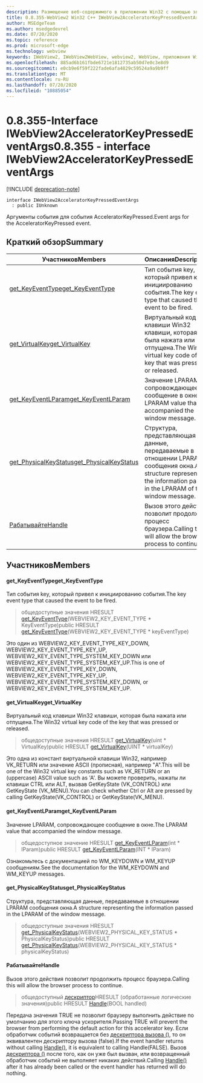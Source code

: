 ```yaml
---
description: Размещение веб-содержимого в приложении Win32 с помощью элемента управления Microsoft Edge WebView2
title: 0.8.355-WebView2 Win32 C++ IWebView2AcceleratorKeyPressedEventArgs
author: MSEdgeTeam
ms.author: msedgedevrel
ms.date: 07/20/2020
ms.topic: reference
ms.prod: microsoft-edge
ms.technology: webview
keywords: IWebView2, IWebView2WebView, webview2, WebView, приложения Win32, Win32, EDGE
ms.openlocfilehash: 885ad6b161fbde6721e1812735ab50d7e0c3e8d9
ms.sourcegitcommit: e0cb9e6f59f222fade6afa4829c59524a9a9b9ff
ms.translationtype: MT
ms.contentlocale: ru-RU
ms.lasthandoff: 07/20/2020
ms.locfileid: "10885054"
---
```

# <span data-ttu-id="6e0df-104">0.8.355-Interface IWebView2AcceleratorKeyPressedEventArgs</span><span class="sxs-lookup"><span data-stu-id="6e0df-104">0.8.355 - interface IWebView2AcceleratorKeyPressedEventArgs</span></span> 

[!INCLUDE [deprecation-note](../../includes/deprecation-note.md)]

```
interface IWebView2AcceleratorKeyPressedEventArgs
  : public IUnknown
```

<span data-ttu-id="6e0df-105">Аргументы события для события AcceleratorKeyPressed.</span><span class="sxs-lookup"><span data-stu-id="6e0df-105">Event args for the AcceleratorKeyPressed event.</span></span>

## <span data-ttu-id="6e0df-106">Краткий обзор</span><span class="sxs-lookup"><span data-stu-id="6e0df-106">Summary</span></span>

 <span data-ttu-id="6e0df-107">Участников</span><span class="sxs-lookup"><span data-stu-id="6e0df-107">Members</span></span>                        | <span data-ttu-id="6e0df-108">Описания</span><span class="sxs-lookup"><span data-stu-id="6e0df-108">Descriptions</span></span>
--------------------------------|---------------------------------------------
[<span data-ttu-id="6e0df-109">get_KeyEventType</span><span class="sxs-lookup"><span data-stu-id="6e0df-109">get_KeyEventType</span></span>](#get_keyeventtype) | <span data-ttu-id="6e0df-110">Тип события key, который привел к инициированию события.</span><span class="sxs-lookup"><span data-stu-id="6e0df-110">The key event type that caused the event to be fired.</span></span>
[<span data-ttu-id="6e0df-111">get_VirtualKey</span><span class="sxs-lookup"><span data-stu-id="6e0df-111">get_VirtualKey</span></span>](#get_virtualkey) | <span data-ttu-id="6e0df-112">Виртуальный код клавиши Win32 клавиши, которая была нажата или отпущена.</span><span class="sxs-lookup"><span data-stu-id="6e0df-112">The Win32 virtual key code of the key that was pressed or released.</span></span>
[<span data-ttu-id="6e0df-113">get_KeyEventLParam</span><span class="sxs-lookup"><span data-stu-id="6e0df-113">get_KeyEventLParam</span></span>](#get_keyeventlparam) | <span data-ttu-id="6e0df-114">Значение LPARAM, сопровождающее сообщение в окне.</span><span class="sxs-lookup"><span data-stu-id="6e0df-114">The LPARAM value that accompanied the window message.</span></span>
[<span data-ttu-id="6e0df-115">get_PhysicalKeyStatus</span><span class="sxs-lookup"><span data-stu-id="6e0df-115">get_PhysicalKeyStatus</span></span>](#get_physicalkeystatus) | <span data-ttu-id="6e0df-116">Структура, представляющая данные, передаваемые в отношении LPARAM сообщения окна.</span><span class="sxs-lookup"><span data-stu-id="6e0df-116">A structure representing the information passed in the LPARAM of the window message.</span></span>
[<span data-ttu-id="6e0df-117">Рабатывайте</span><span class="sxs-lookup"><span data-stu-id="6e0df-117">Handle</span></span>](#handle) | <span data-ttu-id="6e0df-118">Вызов этого действия позволит продолжить процесс браузера.</span><span class="sxs-lookup"><span data-stu-id="6e0df-118">Calling this will allow the browser process to continue.</span></span>

## <span data-ttu-id="6e0df-119">Участников</span><span class="sxs-lookup"><span data-stu-id="6e0df-119">Members</span></span>

#### <span data-ttu-id="6e0df-120">get_KeyEventType</span><span class="sxs-lookup"><span data-stu-id="6e0df-120">get_KeyEventType</span></span> 

<span data-ttu-id="6e0df-121">Тип события key, который привел к инициированию события.</span><span class="sxs-lookup"><span data-stu-id="6e0df-121">The key event type that caused the event to be fired.</span></span>

> <span data-ttu-id="6e0df-122">общедоступные значения HRESULT [get_KeyEventType](#get_keyeventtype)(WEBVIEW2_KEY_EVENT_TYPE \* KeyEventType)</span><span class="sxs-lookup"><span data-stu-id="6e0df-122">public HRESULT [get_KeyEventType](#get_keyeventtype)(WEBVIEW2_KEY_EVENT_TYPE \* keyEventType)</span></span>

<span data-ttu-id="6e0df-123">Это один из WEBVIEW2_KEY_EVENT_TYPE_KEY_DOWN, WEBVIEW2_KEY_EVENT_TYPE_KEY_UP, WEBVIEW2_KEY_EVENT_TYPE_SYSTEM_KEY_DOWN или WEBVIEW2_KEY_EVENT_TYPE_SYSTEM_KEY_UP.</span><span class="sxs-lookup"><span data-stu-id="6e0df-123">This is one of WEBVIEW2_KEY_EVENT_TYPE_KEY_DOWN, WEBVIEW2_KEY_EVENT_TYPE_KEY_UP, WEBVIEW2_KEY_EVENT_TYPE_SYSTEM_KEY_DOWN, or WEBVIEW2_KEY_EVENT_TYPE_SYSTEM_KEY_UP.</span></span>

#### <span data-ttu-id="6e0df-124">get_VirtualKey</span><span class="sxs-lookup"><span data-stu-id="6e0df-124">get_VirtualKey</span></span> 

<span data-ttu-id="6e0df-125">Виртуальный код клавиши Win32 клавиши, которая была нажата или отпущена.</span><span class="sxs-lookup"><span data-stu-id="6e0df-125">The Win32 virtual key code of the key that was pressed or released.</span></span>

> <span data-ttu-id="6e0df-126">общедоступные значения HRESULT [get_VirtualKey](#get_virtualkey)(uint \* VirtualKey)</span><span class="sxs-lookup"><span data-stu-id="6e0df-126">public HRESULT [get_VirtualKey](#get_virtualkey)(UINT \* virtualKey)</span></span>

<span data-ttu-id="6e0df-127">Это одна из констант виртуальной клавиши Win32, например VK_RETURN или значение ASCII (прописная), например "A".</span><span class="sxs-lookup"><span data-stu-id="6e0df-127">This will be one of the Win32 virtual key constants such as VK_RETURN or an (uppercase) ASCII value such as 'A'.</span></span> <span data-ttu-id="6e0df-128">Вы можете проверить, нажаты ли клавиши CTRL или ALT, вызвав GetKeyState (VK_CONTROL) или GetKeyState (VK_MENU).</span><span class="sxs-lookup"><span data-stu-id="6e0df-128">You can check whether Ctrl or Alt are pressed by calling GetKeyState(VK_CONTROL) or GetKeyState(VK_MENU).</span></span>

#### <span data-ttu-id="6e0df-129">get_KeyEventLParam</span><span class="sxs-lookup"><span data-stu-id="6e0df-129">get_KeyEventLParam</span></span> 

<span data-ttu-id="6e0df-130">Значение LPARAM, сопровождающее сообщение в окне.</span><span class="sxs-lookup"><span data-stu-id="6e0df-130">The LPARAM value that accompanied the window message.</span></span>

> <span data-ttu-id="6e0df-131">общедоступное значение HRESULT [get_KeyEventLParam](#get_keyeventlparam)(int \* lParam)</span><span class="sxs-lookup"><span data-stu-id="6e0df-131">public HRESULT [get_KeyEventLParam](#get_keyeventlparam)(INT \* lParam)</span></span>

<span data-ttu-id="6e0df-132">Ознакомьтесь с документацией по WM_KEYDOWN и WM_KEYUP сообщениям.</span><span class="sxs-lookup"><span data-stu-id="6e0df-132">See the documentation for the WM_KEYDOWN and WM_KEYUP messages.</span></span>

#### <span data-ttu-id="6e0df-133">get_PhysicalKeyStatus</span><span class="sxs-lookup"><span data-stu-id="6e0df-133">get_PhysicalKeyStatus</span></span> 

<span data-ttu-id="6e0df-134">Структура, представляющая данные, передаваемые в отношении LPARAM сообщения окна.</span><span class="sxs-lookup"><span data-stu-id="6e0df-134">A structure representing the information passed in the LPARAM of the window message.</span></span>

> <span data-ttu-id="6e0df-135">общедоступные значения HRESULT [get_PhysicalKeyStatus](#get_physicalkeystatus)(WEBVIEW2_PHYSICAL_KEY_STATUS \* PhysicalKeyStatus)</span><span class="sxs-lookup"><span data-stu-id="6e0df-135">public HRESULT [get_PhysicalKeyStatus](#get_physicalkeystatus)(WEBVIEW2_PHYSICAL_KEY_STATUS \* physicalKeyStatus)</span></span>

#### <span data-ttu-id="6e0df-136">Рабатывайте</span><span class="sxs-lookup"><span data-stu-id="6e0df-136">Handle</span></span> 

<span data-ttu-id="6e0df-137">Вызов этого действия позволит продолжить процесс браузера.</span><span class="sxs-lookup"><span data-stu-id="6e0df-137">Calling this will allow the browser process to continue.</span></span>

> <span data-ttu-id="6e0df-138">общедоступный [дескриптор](#handle)HRESULT (обработанные логические значения)</span><span class="sxs-lookup"><span data-stu-id="6e0df-138">public HRESULT [Handle](#handle)(BOOL handled)</span></span>

<span data-ttu-id="6e0df-139">Передача значения TRUE не позволит браузеру выполнить действие по умолчанию для этого ключа ускорителя.</span><span class="sxs-lookup"><span data-stu-id="6e0df-139">Passing TRUE will prevent the browser from performing the default action for this accelerator key.</span></span> <span data-ttu-id="6e0df-140">Если обработчик событий возвращается без [дескриптора вызова ()](#handle), то он эквивалентен дескриптору вызова (false).</span><span class="sxs-lookup"><span data-stu-id="6e0df-140">If the event handler returns without calling [Handle()](#handle), it is equivalent to calling Handle(FALSE).</span></span> <span data-ttu-id="6e0df-141">Вызов [дескриптора ()](#handle) после того, как он уже был вызван, или возвращенный обработчик событий не выполняет никаких действий.</span><span class="sxs-lookup"><span data-stu-id="6e0df-141">Calling [Handle()](#handle) after it has already been called or the event handler has returned will do nothing.</span></span>

